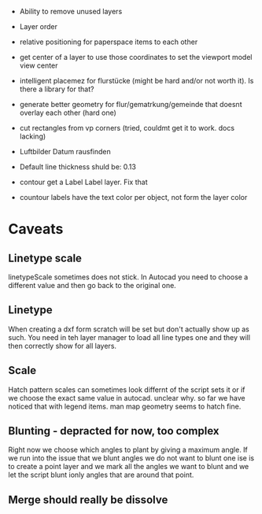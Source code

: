 - Ability to remove unused layers
- Layer order
- relative positioning for paperspace items to each other
- get center of a layer to use those coordinates to set the viewport model view center
- intelligent placemez for flurstücke (might be hard and/or not worth it). Is there a library for that?
- generate better geometry for flur/gematrkung/gemeinde that doesnt overlay each other (hard one)
- cut rectangles from vp corners (tried, couldmt get it to work. docs lacking)
- Luftbilder Datum rausfinden


- Default line thickness shuld be: 0.13
- contour get a Label Label layer. Fix that
- countour labels have the text color per object, not form the layer color

# Caveats

## Linetype scale
linetypeScale sometimes does not stick. In Autocad you need to choose a different value and then go back to the original one.

## Linetype
When creating a dxf form scratch will be set but don't actually show up as such. You need in teh layer manager to load all line types one and they will then correctly show for all layers.

## Scale
Hatch pattern scales can sometimes look differnt of the script sets it or if we choose the exact same value in autocad. unclear why. so far we have noticed that with legend items. man map geometry seems to hatch fine.

## Blunting - depracted for now, too complex
Right now we choose which angles to plant by giving a maximum angle. If we run into the issue that we blunt angles we do not want to blunt one ise is to create a point layer and we mark all the angles we want to blunt and we let the script blunt ionly angles that are around that point.


## Merge should really be dissolve